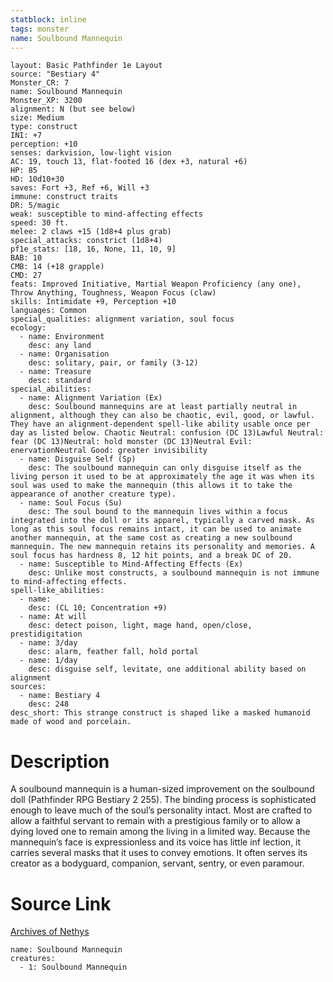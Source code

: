 ```yaml
---
statblock: inline
tags: monster
name: Soulbound Mannequin
---
```

```statblock
layout: Basic Pathfinder 1e Layout
source: "Bestiary 4"
Monster_CR: 7
name: Soulbound Mannequin
Monster_XP: 3200
alignment: N (but see below)
size: Medium
type: construct
INI: +7
perception: +10
senses: darkvision, low-light vision
AC: 19, touch 13, flat-footed 16 (dex +3, natural +6)
HP: 85
HD: 10d10+30
saves: Fort +3, Ref +6, Will +3
immune: construct traits
DR: 5/magic
weak: susceptible to mind-affecting effects
speed: 30 ft.
melee: 2 claws +15 (1d8+4 plus grab)
special_attacks: constrict (1d8+4)
pf1e_stats: [18, 16, None, 11, 10, 9]
BAB: 10
CMB: 14 (+18 grapple)
CMD: 27
feats: Improved Initiative, Martial Weapon Proficiency (any one), Throw Anything, Toughness, Weapon Focus (claw)
skills: Intimidate +9, Perception +10
languages: Common
special_qualities: alignment variation, soul focus
ecology:
  - name: Environment
    desc: any land
  - name: Organisation
    desc: solitary, pair, or family (3-12)
  - name: Treasure
    desc: standard
special_abilities:
  - name: Alignment Variation (Ex)
    desc: Soulbound mannequins are at least partially neutral in alignment, although they can also be chaotic, evil, good, or lawful. They have an alignment-dependent spell-like ability usable once per day as listed below. Chaotic Neutral: confusion (DC 13)Lawful Neutral: fear (DC 13)Neutral: hold monster (DC 13)Neutral Evil: enervationNeutral Good: greater invisibility
  - name: Disguise Self (Sp)
    desc: The soulbound mannequin can only disguise itself as the living person it used to be at approximately the age it was when its soul was used to make the mannequin (this allows it to take the appearance of another creature type).
  - name: Soul Focus (Su)
    desc: The soul bound to the mannequin lives within a focus integrated into the doll or its apparel, typically a carved mask. As long as this soul focus remains intact, it can be used to animate another mannequin, at the same cost as creating a new soulbound mannequin. The new mannequin retains its personality and memories. A soul focus has hardness 8, 12 hit points, and a break DC of 20.
  - name: Susceptible to Mind-Affecting Effects (Ex)
    desc: Unlike most constructs, a soulbound mannequin is not immune to mind-affecting effects.
spell-like_abilities:
  - name:
    desc: (CL 10; Concentration +9)
  - name: At will
    desc: detect poison, light, mage hand, open/close, prestidigitation
  - name: 3/day
    desc: alarm, feather fall, hold portal
  - name: 1/day
    desc: disguise self, levitate, one additional ability based on alignment
sources:
  - name: Bestiary 4
    desc: 248
desc_short: This strange construct is shaped like a masked humanoid made of wood and porcelain.
```
# Description
A soulbound mannequin is a human-sized improvement on the soulbound doll (Pathfinder RPG Bestiary 2 255). The binding process is sophisticated enough to leave much of the soul’s personality intact. Most are crafted to allow a faithful servant to remain with a prestigious family or to allow a dying loved one to remain among the living in a limited way. Because the mannequin’s face is expressionless and its voice has little inf lection, it carries several masks that it uses to convey emotions. It often serves its creator as a bodyguard, companion, servant, sentry, or even paramour.
# Source Link
[Archives of Nethys](https://aonprd.com/MonsterDisplay.aspx?ItemName=Soulbound%20Mannequin)
```encounter-table
name: Soulbound Mannequin
creatures:
  - 1: Soulbound Mannequin
```
